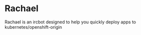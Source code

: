 Rachael
=======

Rachael is an ircbot designed to help you quickly deploy apps to kubernetes/openshift-origin
